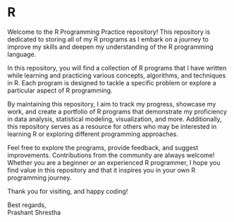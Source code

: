 # R
Welcome to the R Programming Practice repository! This repository is dedicated to storing all of my R programs as I embark on a journey to improve my skills and deepen my understanding of the R programming language.


In this repository, you will find a collection of R programs that I have written while learning and practicing various concepts, algorithms, and techniques in R. Each program is designed to tackle a specific problem or explore a particular aspect of R programming.

By maintaining this repository, I aim to track my progress, showcase my work, and create a portfolio of R programs that demonstrate my proficiency in data analysis, statistical modeling, visualization, and more. Additionally, this repository serves as a resource for others who may be interested in learning R or exploring different programming approaches.

Feel free to explore the programs, provide feedback, and suggest improvements. Contributions from the community are always welcome! Whether you are a beginner or an experienced R programmer, I hope you find value in this repository and that it inspires you in your own R programming journey.

Thank you for visiting, and happy coding!

Best regards,</br>
Prashant Shrestha
